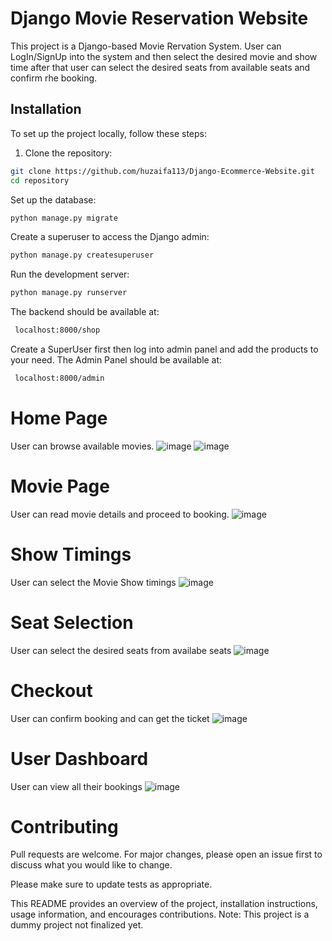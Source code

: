 # Django Movie Reservation Website

This project is a Django-based Movie Rervation System. User can LogIn/SignUp into the system and then select the desired movie and show time after that user can select the desired seats from available seats and confirm rhe booking.

## Installation

To set up the project locally, follow these steps:

1. Clone the repository:

```bash
git clone https://github.com/huzaifa113/Django-Ecommerce-Website.git
cd repository
```

Set up the database:
```bash
python manage.py migrate
```
Create a superuser to access the Django admin:
```bash
python manage.py createsuperuser
```
Run the development server:
```bash
python manage.py runserver
```
The backend should be available at:
```bash
 localhost:8000/shop
```
 Create a SuperUser first then log into admin panel and add the products to your need.
The Admin Panel should be available at:
```bash
 localhost:8000/admin
```




# Home Page
User can browse available movies.
![image](https://github.com/user-attachments/assets/3fdde134-d144-42a2-8369-690ffbc15abd)
![image](https://github.com/user-attachments/assets/2b9444c7-252f-47da-b6e7-1f1deb81b7cf)



#  Movie Page
User can read movie details and proceed to booking.
![image](https://github.com/user-attachments/assets/0e12100b-6313-4a5c-91fb-885eb92e6b2b)



# Show Timings
User can select the Movie Show timings
![image](https://github.com/user-attachments/assets/b3cc2d2d-85ca-46ce-9eb9-dae79c62c4f1)



# Seat Selection
User can select the desired seats from availabe seats
![image](https://github.com/user-attachments/assets/7d8e54ee-4074-400c-90b7-d77182557bec)


# Checkout
User can confirm booking and can get the ticket
![image](https://github.com/user-attachments/assets/fc5deddc-d198-42d8-aa0f-3b81a2eb47a2)


# User Dashboard
User can view all their bookings
![image](https://github.com/user-attachments/assets/8e95d2c6-8f1d-4aaa-8e5f-8b2ee8ecd7ee)




# Contributing
Pull requests are welcome. For major changes, please open an issue first to discuss what you would like to change.

Please make sure to update tests as appropriate.

This README provides an overview of the project, installation instructions, usage information, and encourages contributions.
Note: This project is a dummy project not finalized yet.
